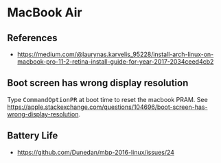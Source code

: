 # MacBook Air

## References
  * <https://medium.com/@laurynas.karvelis_95228/install-arch-linux-on-macbook-pro-11-2-retina-install-guide-for-year-2017-2034ceed4cb2>

## Boot screen has wrong display resolution
Type <kbd>Command</kbd><kbd>Option</kbd><kbd>P</kbd><kbd>R</kbd> at boot time to reset the macbook PRAM.
See <https://apple.stackexchange.com/questions/104696/boot-screen-has-wrong-display-resolution>.

## Battery Life
  * <https://github.com/Dunedan/mbp-2016-linux/issues/24>
